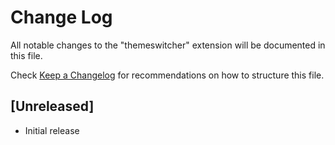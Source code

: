 # Change Log

All notable changes to the "themeswitcher" extension will be documented in this file.

Check [Keep a Changelog](http://keepachangelog.com/) for recommendations on how to structure this file.

## [Unreleased]

- Initial release